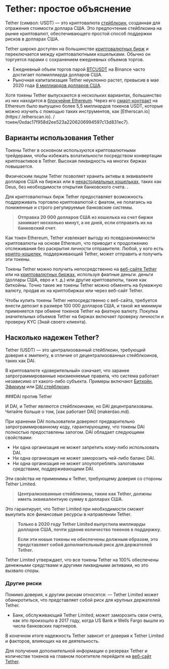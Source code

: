 # Tether: простое объяснение

Tether (символ: USDT) — это криптовалюта [стейблкоин](../../defi/ru/5-stablecoins.md), созданная для отражения стоимости доллара США. Это предпочтение стейблкоина на рынке криптовалют, обеспечивающего простой способ поддержки рисков в долларах США.

Tether широко доступен на большинстве [криптовалютных бирж](../../fundamentals/ru/6-buying-cryptocurrency-basics.md) и переключается между криптовалютными кошельками. Обычно он торгуется парами с сохранением ежедневных объемов торгов.

- Ежедневный объем торгов парой [BTCUSDT](https://www.binance.com/ru/trade/BTC_USDT) на Binance часто достигает полмиллиарда долларов США.
- Рыночная капитализация Tether неуклонно растет, превысив в мае 2020 года [8 миллиардов долларов США](https://coinmarketcap.com/currency/tether/).

Хотя токены Tether выпускаются в нескольких вариантах, большинство из них находится в [блокчейне Ethereum](ethereum.md). Через его [смарт-контракт](https://etherscan.io/token/0xdac17f958d2ee523a2206206994597c13d831ec7) на Ethereum было выпущено более 5,5 миллиардов токенов USDT, которые можно изучить с помощью таких инструментов, как [Etherscan.io](https:/ /etherscan.io). /токен/0xdac17f958d2ee523a2206206994597c13d831ec7).

## Варианты использования Tether

Токены Tether в основном используются криптовалютными трейдерами, чтобы избежать волатильности посредством конвертации криптоактивов в Tether. Высокая ликвидность на многих биржах повышается.

Физическим лицом Tether позволяет хранить активы в эквиваленте долларов США на биржах или в [некастодиальных кошельках](../../fundamentals/ru/2-wallets-basics.md), таких как Deus, без необходимости открытия банковского счета. .

Для криптовалютных бирж Tether предоставляет возможность поддерживать торговлю криптовалютой с фиатом, не полагаясь на пониженные и строго регулируемые банковские системы.

> **Отправка 20 000 долларов США из кошелька на счет биржи занимает несколько минут, а не дней, если отправить их на банковский счет.**

Как токен Ethereum, Tether извлекает выгоду из псевдоанонимности криптовалюты на основе Ethereum, что приводит к продолжению отслеживания без раскрытия личности отправителя. Любой, у кого есть [крипто-кошелек](https://deuswallet.com), поддерживающий Tether, может отправить и получить эти токены.

Токены Tether можно получить непосредственно на [веб-сайте Tether](https://tether.to) или на [криптовалютных биржах](../../fundamentals/ru/6-buying-cryptocurrency-basics.md), используя фиатные деньги. деньги (доллары США, евро и т. д.) или другие криптовалюты, такие как биткойны. Точно такие же токены Tether можно обменять на бумажную валюту, продав их на криптобиржах или через веб-сайт Tether.

Чтобы купить токены Tether непосредственно с веб-сайта, требуется внести депозит в размере 100 000 долларов США, и такой же минимум применяется при обмене токенов Tether на фиатную валюту. Покупка значительных объемов Tether на биржах включает проверку личности и проверку KYC (Знай своего клиента).

## Насколько надежен Tether?

Tether (USDT) — это централизованный стейблкоин, требующий доверия к эмитенту, в отличие от децентрализованных стейблкоинов, таких как DAI.

В криптовалюте «доверительный» означает, что заранее запрограммированные неизменяемые правила, что система работает независимо от какого-либо субъекта. Примеры включают [Биткойн](bitcoin.md), [Эфириум](ethereum.md) или [DAI стейблкоин](makerdao.md).

###DAI против Tether

И DAI, и Tether являются стейблкоинами, но DAI децентрализованы. Читайте больше о том, [как работает DAI] (makerdao.md).

При хранении DAI пользователи доверяют предварительно запрограммированному коду, гарантирующему, что токены DAI полностью предоставлены залогом. DAI обладает следующими свойствами:
- Ни одна организация не может запретить кому-либо использовать DAI.
- Ни одна организация не может заморозить чей-либо баланс DAI.
- Ни одна организация не может злоупотреблять залоговыми средствами, поддерживающими DAI.

Эти свойства не применимы к Tether, требующему доверия со стороны Tether Limited.

> **Централизованные стейблкоины, такие как Tether, должны иметь эквивалентную сумму в долларах США.**

Это гарантирует, что Tether Limited при необходимости сможет выкупить все финансовые ресурсы в направлении Tether.

> **Только в 2020 году Tether Limited выпустила миллиарды долларов США, почти удвоив количество токенов в поддержку.**
>
> **Если эти новые токены не обеспечены должным образом, это представляет собой дополнительный риск для держателей Tether.**

Tether Limited утверждает, что все токены Tether на 100% обеспечены денежными средствами и другими ликвидными активами, но это вызвало споры.

### Другие риски

Помимо доверия, к другим рискам относятся:
— Tether Limited может обанкротиться, что представляет собой риск для крупных держателей Tether.
- Банк, обслуживающий Tether Limited, может заморозить свои счета, как это произошло в 2017 году, когда US Bank и Wells Fargo вышли из числа банковских партнеров.

В конечном итоге надежность Tether зависит от доверия к Tether Limited и факторов, влияющих на ее деятельность.

Для получения дополнительной информации о резервах Tether и количестве токенов на главном посетителе перейдите на [веб-сайт Tether](https://tether.to).